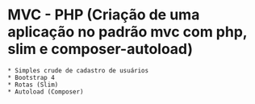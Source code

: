 # MVC - PHP (Criação de uma aplicação no padrão mvc com php, slim e composer-autoload)

	* Simples crude de cadastro de usuários
	* Bootstrap 4 
	* Rotas (Slim)
	* Autoload (Composer)
	


